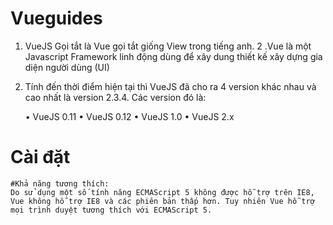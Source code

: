 # Vueguides
1. VueJS Gọi tắt là Vue gọi tắt giống View  trong tiếng anh. 
2 .Vue là một Javascript Framework linh động dùng để xây dung thiết kế xây dựng gia diện người dùng (UI)
3. Tính đến thời điểm hiện tại thì VueJS đã cho ra 4 version khác nhau và cao nhất là version 2.3.4. Các version đó là:

    •	VueJS 0.11
    •	VueJS 0.12
    •	VueJS 1.0
    •	VueJS 2.x
# Cài đặt
    #Khả năng tương thích:
    Do sử dụng một số tính năng ECMAScript 5 không được hỗ trợ trên IE8, Vue không hỗ trợ IE8 và các phiên bản thấp hơn. Tuy nhiên Vue hỗ trợ mọi trình duyệt tương thích với ECMAScript 5.
